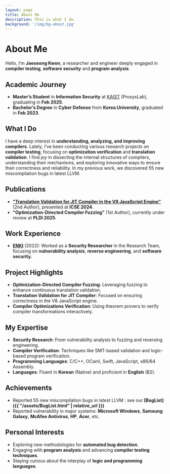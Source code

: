```yaml
---
layout: page
title: About Me
description: This is what I do.
background: '/img/bg-about.jpg'
---
```

# About Me

Hello, I’m **Jaeseong Kwon**, a researcher and engineer deeply engaged in **compiler testing**, **software security** and **program analysis**. 


## Academic Journey
- **Master’s Student** in **Information Security** at [KAIST](https://prosys.kaist.ac.kr) (ProsysLab), graduating in **Feb 2025**.
- **Bachelor’s Degree** in **Cyber Defense** from **Korea University**, graduated in **Feb 2023**.

## What I Do
I have a deep interest in **understanding, analyzing, and improving compilers**. Lately, I’ve been conducting various research projects on **compiler testing**, focusing on **optimization verification** and **translation validation**. I find joy in dissecting the internal structures of compilers, understanding their mechanisms, and exploring innovative ways to ensure their correctness and reliability.
In my previous work, we discovered 55 new miscompilation bugs in latest LLVM.

## Publications
- **["Translation Validation for JIT Compiler in the V8 JavaScript Engine"](https://dl.acm.org/doi/10.1145/3597503.3639189)** (2nd Author), presented at **ICSE 2024**.
- **"Optimization-Directed Compiler Fuzzing"** (1st Author), currently under review at **PLDI 2025**.

## Work Experience
- **[ENKI](https://www.enki.co.kr/en/)** (2022): Worked as a **Security Researcher** in the Research Team, focusing on **vulnerability analysis**, **reverse engineering**, and **software security.**

## Project Highlights
- **Optimization-Directed Compiler Fuzzing**: Leveraging fuzzing to enhance continuous translation validation.
- **Translation Validation for JIT Compiler**: Focused on ensuring correctness in the V8 JavaScript engine.
- **Compiler Optimizations Verification**: Using theorem provers to verify compiler transformations interactively.

## My Expertise
- **Security Research**: From vulnerability analysis to fuzzing and reversing engineering.
- **Compiler Verification**: Techniques like SMT-based validation and logic-based program verification.
- **Programming Languages**: C/C++, OCaml, Swift, JavaScript, x86/64 Assembly.
- **Languages**: Fluent in **Korean** (Native) and proficient in **English** (B2).

## Achievements
- Reported 55 new miscompilation bugs in latest LLVM : see our **[BugList]({{ "/assets/BugList.html" | relative_url }})**
- Reported vulnerability in major systems: **Microsoft Windows**, **Samsung Galaxy**, **McAfee Antivirus**, **HP**, **Acer**, etc.

## Personal Interests
- Exploring new methodologies for **automated bug detection**.
- Engaging with **program analysis** and advancing **compiler testing techniques**.
- Staying curious about the interplay of **logic and programming languages**.


